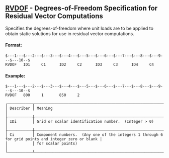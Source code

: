 ## [RVDOF](https://help.hexagonmi.com/bundle/MSC_Nastran_2022.4/page/Nastran_Combined_Book/qrg/bulkqrs/TOC.RVDOF.xhtml) - Degrees-of-Freedom Specification for Residual Vector Computations

Specifies the degrees-of-freedom where unit loads are to be applied to obtain static solutions for use in residual vector computations.

#### Format:

```nastran
$---1---$---2---$---3---$---4---$---5---$---6---$---7---$---8---$---9---$---10--$
RVDOF   ID1     C1      ID2     C2      ID3     C3      ID4     C4              
```
#### Example:

```nastran
$---1---$---2---$---3---$---4---$---5---$---6---$---7---$---8---$---9---$---10--$
RVDOF   800     1       850     2                                               
```
```text
┌───────────┬────────────────────────────────────────────────────────────────────────────────────────────────────┐
│ Describer │ Meaning                                                                                            │
├───────────┼────────────────────────────────────────────────────────────────────────────────────────────────────┤
│ IDi       │ Grid or scalar identification number.  (Integer > 0)                                               │
├───────────┼────────────────────────────────────────────────────────────────────────────────────────────────────┤
│ Ci        │ Component numbers.  (Any one of the integers 1 through 6 for grid points and integer zero or blank │
│           │ for scalar points)                                                                                 │
└───────────┴────────────────────────────────────────────────────────────────────────────────────────────────────┘
```
